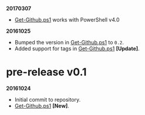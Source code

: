 **20170307** 

- [Get-Github.ps1](Source\Scripts\Github\Get-Github.ps1) works with PowerShell v4.0

**20161025** 

- Bumped the version in [Get-Github.ps1](Source\Scripts\Github\Get-Github.ps1) to `0.2`.
- Added support for tags in [Get-Github.ps1](Source\Scripts\Github\Get-Github.ps1) **[Update]**.

# pre-release v0.1

**20161024**

- Initial commit to repository.
- [Get-Github.ps1](Source\Scripts\Github\Get-Github.ps1) **[New]**.